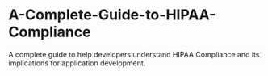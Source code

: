 # A-Complete-Guide-to-HIPAA-Compliance
A complete guide to help developers understand HIPAA Compliance and its implications for application development.
